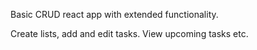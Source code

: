 Basic CRUD react app with extended functionality.

Create lists, add and edit tasks. View upcoming tasks etc.
